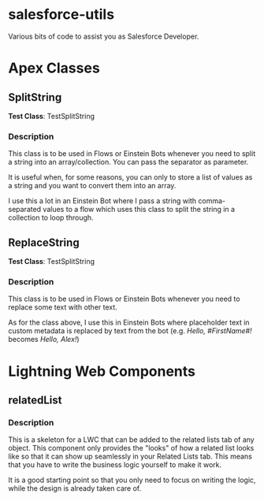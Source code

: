 # salesforce-utils
Various bits of code to assist you as Salesforce Developer.

# Apex Classes
## SplitString
**Test Class**: TestSplitString

### Description 
This class is to be used in Flows or Einstein Bots whenever you need to split a string into an array/collection. You can pass the separator as parameter.

It is useful when, for some reasons, you can only to store a list of values as a string and you want to convert them into an array. 

I use this a lot in an Einstein Bot where I pass a string with comma-separated values to a flow which uses this class to split the string in a collection to loop through.

## ReplaceString
**Test Class**: TestSplitString

### Description
This class is to be used in Flows or Einstein Bots whenever you need to replace some text with other text.

As for the class above, I use this in Einstein Bots where placeholder text in custom metadata is replaced by text from the bot (e.g. *Hello, #FirstName#!* becomes *Hello, Alex!*)

# Lightning Web Components
## relatedList
### Description
This is a skeleton for a LWC that can be added to the related lists tab of any object. This component only provides the "looks" of how a related list looks like so that it can show up seamlessly in your Related Lists tab. This means that you have to write the business logic yourself to make it work.

It is a good starting point so that you only need to focus on writing the logic, while the design is already taken care of.